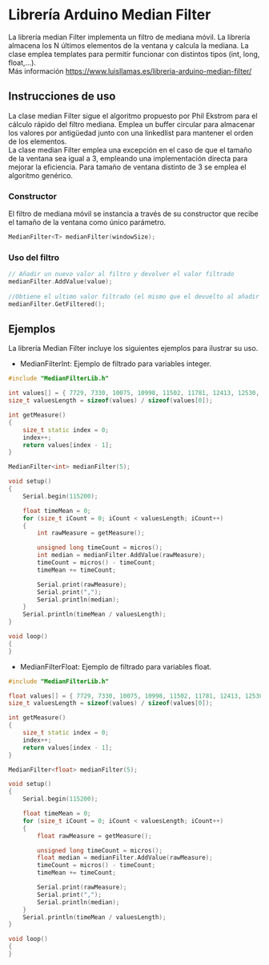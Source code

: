 # Librería Arduino Median Filter
La librería median Filter implementa un filtro de mediana móvil. La librería almacena los N últimos elementos de la ventana y calcula la mediana. La clase emplea templates para permitir funcionar con distintos tipos (int, long, float,…). <br />
Más información https://www.luisllamas.es/libreria-arduino-median-filter/

## Instrucciones de uso
La clase median Filter sigue el algoritmo propuesto por Phil Ekstrom para el cálculo rápido del filtro mediana. Emplea un buffer circular para almacenar los valores por antigüedad junto con una linkedlist para mantener el orden de los elementos. <br />
La clase median Filter emplea una excepción en el caso de que el tamaño de la ventana sea igual a 3, empleando una implementación directa para mejorar la eficiencia. Para tamaño de ventana distinto de 3 se emplea el algoritmo genérico.

### Constructor
El filtro de mediana móvil se instancia a través de su constructor que recibe el tamaño de la ventana como único parámetro.
```c++
MedianFilter<T> medianFilter(windowSize);
```

### Uso del filtro
```c++
// Añadir un nuevo valor al filtro y devolver el valor filtrado
medianFilter.AddValue(value);
 
//Obtiene el ultimo valor filtrado (el mismo que el devuelto al añadir el valor al filtro)
medianFilter.GetFiltered();
```


## Ejemplos
La librería Median Filter incluye los siguientes ejemplos para ilustrar su uso.
* MedianFilterInt: Ejemplo de filtrado para variables integer.
```c++
#include "MedianFilterLib.h"

int values[] = { 7729, 7330, 10075, 10998, 11502, 11781, 12413, 12530, 14070, 13789, 18186, 14401, 16691, 16654, 17424, 21104, 17230, 20656, 21584, 21297, 19986, 20808, 19455, 24029, 21455, 21350, 19854, 23476, 19349, 16996, 20546, 17187, 15548, 9179, 8586, 7095, 9718, 5148, 4047, 3873, 4398, 2989, 3848, 2916, 1142, 2427, 250, 2995, 1918, 4297, 617, 2715, 1662, 1621, 960, 500, 2114, 2354, 2900, 4878, 8972, 9460, 11283, 16147, 16617, 16778, 18711, 22036, 28432, 29756, 24944, 27199, 27760, 30706, 31671, 32185, 32290, 30470, 32616, 32075, 32210, 28822, 30823, 29632, 29157, 31585, 24133, 23245, 22516, 18513, 18330, 15450, 12685, 11451, 11280, 9116, 7975, 8263, 8203, 4641, 5232, 5724, 4347, 4319, 3045, 1099, 2035, 2411, 1727, 852, 1134, 966, 2838, 6033, 2319, 3294, 3587, 9076, 5194, 6725, 6032, 6444, 10293, 9507, 10881, 11036, 12789, 12813, 14893, 16465, 16336, 16854, 19249, 23126, 21461, 18657, 20474, 24871, 20046, 22832, 21681, 21978, 23053, 20569, 24801, 19045, 20092, 19470, 18446, 18851, 18210, 15078, 16309, 15055, 14427, 15074, 10776, 14319, 14183, 7984, 8344, 7071, 9675, 5985, 3679, 2321, 6757, 3291, 5003, 1401, 1724, 1857, 2605, 803, 2742, 2971, 2306, 3722, 3332, 4427, 5762, 5383, 7692, 8436, 13660, 8018, 9303, 10626, 16171, 14163, 17161, 19214, 21171, 17274, 20616, 18281, 21171, 18220, 19315, 22558, 21393, 22431, 20186, 24619, 21997, 23938, 20029, 20694, 20648, 21173, 20377, 19147, 18578, 16839, 15735, 15907, 18059, 12111, 12178, 11201, 10577, 11160, 8485, 7065, 7852, 5865, 4856, 3955, 6803, 3444, 1616, 717, 3105, 704, 1473, 1948, 4534, 5800, 1757, 1038, 2435, 4677, 8155, 6870, 4611, 5372, 6304, 7868, 10336, 9091 };
size_t valuesLength = sizeof(values) / sizeof(values[0]);

int getMeasure()
{
	size_t static index = 0;
	index++;
	return values[index - 1];
}

MedianFilter<int> medianFilter(5);

void setup()
{
	Serial.begin(115200);

	float timeMean = 0;
	for (size_t iCount = 0; iCount < valuesLength; iCount++)
	{
		int rawMeasure = getMeasure();

		unsigned long timeCount = micros();
		int median = medianFilter.AddValue(rawMeasure);
		timeCount = micros() - timeCount;
		timeMean += timeCount;

		Serial.print(rawMeasure);
		Serial.print(",");
		Serial.println(median);
	}
	Serial.println(timeMean / valuesLength);
}

void loop()
{
}
```

* MedianFilterFloat: Ejemplo de filtrado para variables float.
```c++
#include "MedianFilterLib.h"

float values[] = { 7729, 7330, 10075, 10998, 11502, 11781, 12413, 12530, 14070, 13789, 18186, 14401, 16691, 16654, 17424, 21104, 17230, 20656, 21584, 21297, 19986, 20808, 19455, 24029, 21455, 21350, 19854, 23476, 19349, 16996, 20546, 17187, 15548, 9179, 8586, 7095, 9718, 5148, 4047, 3873, 4398, 2989, 3848, 2916, 1142, 2427, 250, 2995, 1918, 4297, 617, 2715, 1662, 1621, 960, 500, 2114, 2354, 2900, 4878, 8972, 9460, 11283, 16147, 16617, 16778, 18711, 22036, 28432, 29756, 24944, 27199, 27760, 30706, 31671, 32185, 32290, 30470, 32616, 32075, 32210, 28822, 30823, 29632, 29157, 31585, 24133, 23245, 22516, 18513, 18330, 15450, 12685, 11451, 11280, 9116, 7975, 8263, 8203, 4641, 5232, 5724, 4347, 4319, 3045, 1099, 2035, 2411, 1727, 852, 1134, 966, 2838, 6033, 2319, 3294, 3587, 9076, 5194, 6725, 6032, 6444, 10293, 9507, 10881, 11036, 12789, 12813, 14893, 16465, 16336, 16854, 19249, 23126, 21461, 18657, 20474, 24871, 20046, 22832, 21681, 21978, 23053, 20569, 24801, 19045, 20092, 19470, 18446, 18851, 18210, 15078, 16309, 15055, 14427, 15074, 10776, 14319, 14183, 7984, 8344, 7071, 9675, 5985, 3679, 2321, 6757, 3291, 5003, 1401, 1724, 1857, 2605, 803, 2742, 2971, 2306, 3722, 3332, 4427, 5762, 5383, 7692, 8436, 13660, 8018, 9303, 10626, 16171, 14163, 17161, 19214, 21171, 17274, 20616, 18281, 21171, 18220, 19315, 22558, 21393, 22431, 20186, 24619, 21997, 23938, 20029, 20694, 20648, 21173, 20377, 19147, 18578, 16839, 15735, 15907, 18059, 12111, 12178, 11201, 10577, 11160, 8485, 7065, 7852, 5865, 4856, 3955, 6803, 3444, 1616, 717, 3105, 704, 1473, 1948, 4534, 5800, 1757, 1038, 2435, 4677, 8155, 6870, 4611, 5372, 6304, 7868, 10336, 9091 };
size_t valuesLength = sizeof(values) / sizeof(values[0]);

int getMeasure()
{
	size_t static index = 0;
	index++;
	return values[index - 1];
}

MedianFilter<float> medianFilter(5);

void setup()
{
	Serial.begin(115200);

	float timeMean = 0;
	for (size_t iCount = 0; iCount < valuesLength; iCount++)
	{
		float rawMeasure = getMeasure();

		unsigned long timeCount = micros();
		float median = medianFilter.AddValue(rawMeasure);
		timeCount = micros() - timeCount;
		timeMean += timeCount;

		Serial.print(rawMeasure);
		Serial.print(",");
		Serial.println(median);
	}
	Serial.println(timeMean / valuesLength);
}

void loop()
{
}
```
